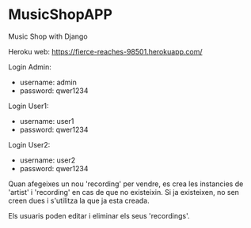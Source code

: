 # MusicShopAPP
Music Shop with Django

Heroku web: https://fierce-reaches-98501.herokuapp.com/

Login Admin:
* username: admin
* password: qwer1234

Login User1:
* username: user1
* password: qwer1234

Login User2:
* username: user2
* password: qwer1234

Quan afegeixes un nou 'recording' per vendre, es crea les instancies de 'artist' i 'recording' en cas de que no existeixin. Si ja existeixen, no sen creen dues i s'utilitza la que ja esta creada.

Els usuaris poden editar i eliminar els seus 'recordings'.

